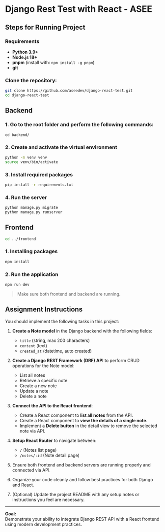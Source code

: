# Django Rest Test with React - ASEE
    
## Steps for Running Project

### Requirements

- **Python 3.9+**
- **Node.js 18+**
- **pnpm** (install with: `npm install -g pnpm`)
- **git**

### Clone the repository:

```bash
git clone https://github.com/aseedev/django-react-test.git
cd django-react-test
```

## Backend

### 1. Go to the root folder and perform the following commands:

`cd backend/`

### 2. Create and activate the virtual environment

```bash
python -m venv venv
source venv/bin/activate
```

### 3. Install required packages

```bash
pip install -r requirements.txt
```

### 4. Run the server

```bash
python manage.py migrate
python manage.py runserver
```

## Frontend

```bash
cd ../frontend
```

### 1. Installing packages

```bash
npm install
```

### 2. Run the application

```bash
npm run dev
```

> Make sure both frontend and backend are running.


## Assignment Instructions

You should implement the following tasks in this project:

1. **Create a Note model** in the Django backend with the following fields:
   - `title` (string, max 200 characters)
   - `content` (text)
   - `created_at` (datetime, auto created)

2. **Create a Django REST Framework (DRF) API** to perform CRUD operations for the Note model:
   - List all notes
   - Retrieve a specific note
   - Create a new note
   - Update a note
   - Delete a note

3. **Connect the API to the React frontend**:
   - Create a React component to **list all notes** from the API.
   - Create a React component to **view the details of a single note**.
   - Implement a **Delete button** in the detail view to remove the selected note via API.

4. **Setup React Router** to navigate between:
   - `/` (Notes list page)
   - `/notes/:id` (Note detail page)

5. Ensure both frontend and backend servers are running properly and connected via API.

6. Organize your code cleanly and follow best practices for both Django and React.

7. (Optional) Update the project README with any setup notes or instructions you feel are necessary.

---

**Goal:**  
Demonstrate your ability to integrate Django REST API with a React frontend using modern development practices.

